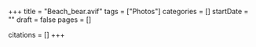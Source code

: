+++
title = "Beach_bear.avif"
tags = ["Photos"]
categories = []
startDate = ""
draft = false
pages = []

citations = []
+++
